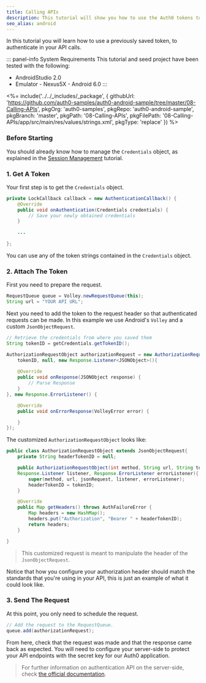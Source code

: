 ```yaml
---
title: Calling APIs
description: This tutorial will show you how to use the Auth0 tokens to make authenticated API calls.
seo_alias: android
---
```


In this tutorial you will learn how to use a previously saved token, to authenticate in your API calls.

::: panel-info System Requirements
This tutorial and seed project have been tested with the following:

* AndroidStudio 2.0
* Emulator - Nexus5X - Android 6.0 
:::

<%= include('../../_includes/_package', {
  githubUrl: 'https://github.com/auth0-samples/auth0-android-sample/tree/master/08-Calling-APIs',
  pkgOrg: 'auth0-samples',
  pkgRepo: 'auth0-android-sample',
  pkgBranch: 'master',
  pkgPath: '08-Calling-APIs',
  pkgFilePath: '08-Calling-APIs/app/src/main/res/values/strings.xml',
  pkgType: 'replace'
}) %>

### Before Starting

You should already know how to manage the `Credentials` object, as explained in the [Session Management](03-session-handling) tutorial.

### 1. Get A Token

Your first step is to get the `Credentials` object.

```java
private LockCallback callback = new AuthenticationCallback() {
	@Override
	public void onAuthentication(Credentials credentials) {
		// Save your newly obtained credentials
	}

	...
            
};
```
You can use any of the token strings contained in the `Credentials` object.

### 2. Attach The Token

First you need to prepare the request.

```java
RequestQueue queue = Volley.newRequestQueue(this);
String url = "YOUR API URL";
```

Next you need to add the token to the request header so that authenticated requests can be made. In this example we use Android's `Volley` and a custom `JsonObjectRequest`.
   
```java     
// Retrieve the credentials from where you saved them
String tokenID = getCredentials.getTokenID();

AuthorizationRequestObject authorizationRequest = new AuthorizationRequestObject(Request.Method.GET,url, 
	tokenID, null, new Response.Listener<JSONObject>(){
	
	@Override
	public void onResponse(JSONObject response) {
		// Parse Response
	}
}, new Response.ErrorListener() {

	@Override
	public void onErrorResponse(VolleyError error) {

	}
});
```

The customized `AuthorizationRequestObject` looks like:

```java
public class AuthorizationRequestObject extends JsonObjectRequest{
	private String headerTokenID = null;

	public AuthorizationRequestObject(int method, String url, String tokenID, JSONObject jsonRequest, 
	Response.Listener listener, Response.ErrorListener errorListener){
		super(method, url, jsonRequest, listener, errorListener);
		headerTokenID = tokenID;
	}

	@Override
	public Map getHeaders() throws AuthFailureError {
		Map headers = new HashMap();
		headers.put("Authorization", "Bearer " + headerTokenID);
		return headers;
	}

}
```
	
> This customized request is meant to manipulate the header of the `JsonObjectRequest`.	
	
Notice that how you configure your authorization header should match the standards that you're using in your API, this is just an example of what it could look like.
       
### 3. Send The Request

At this point, you only need to schedule the request.

```java
// Add the request to the RequestQueue.
queue.add(authorizationRequest);        
```

From here, check that the request was made and that the response came back as expected. You will need to configure your server-side to protect your API endpoints with the secret key for our Auth0 application.

> For further information on authentication API on the server-side, check [the official documentation](https://auth0.com/docs/api/authentication).



